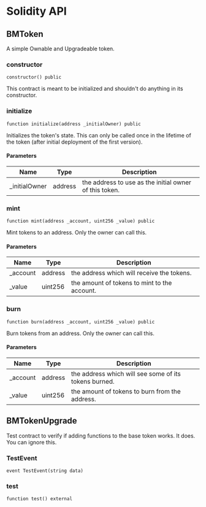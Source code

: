 # Solidity API

## BMToken

A simple Ownable and Upgradeable token.

### constructor

```solidity
constructor() public
```

This contract is meant to be initialized and shouldn't do anything in its constructor.

### initialize

```solidity
function initialize(address _initialOwner) public
```

Initializes the token's state. This can only be called once in the lifetime of the token (after initial deployment of the first version).

#### Parameters

| Name | Type | Description |
| ---- | ---- | ----------- |
| _initialOwner | address | the address to use as the initial owner of this token. |

### mint

```solidity
function mint(address _account, uint256 _value) public
```

Mint tokens to an address. Only the owner can call this.

#### Parameters

| Name | Type | Description |
| ---- | ---- | ----------- |
| _account | address | the address which will receive the tokens. |
| _value | uint256 | the amount of tokens to mint to the account. |

### burn

```solidity
function burn(address _account, uint256 _value) public
```

Burn tokens from an address. Only the owner can call this.

#### Parameters

| Name | Type | Description |
| ---- | ---- | ----------- |
| _account | address | the address which will see some of its tokens burned. |
| _value | uint256 | the amount of tokens to burn from the address. |

## BMTokenUpgrade

Test contract to verify if adding functions to the base token works. It does. You can ignore this.

### TestEvent

```solidity
event TestEvent(string data)
```

### test

```solidity
function test() external
```

